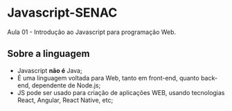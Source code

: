 # Javascript-SENAC
Aula 01 - Introdução ao Javascript para programação Web.

## Sobre a linguagem
* Javascript **não é** Java;
* É uma linguagem voltada para Web, tanto em front-end, quanto back-end, dependente de Node.js;
* JS pode ser usado para criação de aplicações WEB, usando tecnologias React, Angular, React Native, etc;
